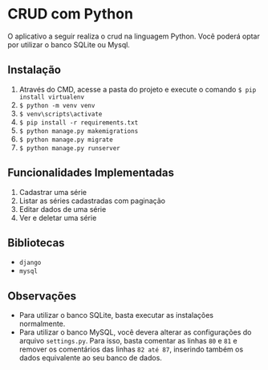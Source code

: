 # CRUD com Python

O aplicativo a seguir realiza o crud na linguagem Python. Você poderá optar por utilizar o banco SQLite ou Mysql.

## Instalação

  1. Através do CMD, acesse a pasta do projeto e execute o comando `$ pip install virtualenv`
  2. `$ python -m venv venv`
  3. `$ venv\scripts\activate`
  4. `$ pip install -r requirements.txt`
  5. `$ python manage.py makemigrations`
  6. `$ python manage.py migrate`
  7. `$ python manage.py runserver`

  
## Funcionalidades Implementadas

  1. Cadastrar uma série
  2. Listar as séries cadastradas com paginação
  3. Editar dados de uma série
  4. Ver e deletar uma série
  
## Bibliotecas
  + `django`
  +  `mysql`

## Observações
  + Para utilizar o banco SQLite, basta executar as instalações normalmente.
  + Para utilizar o banco MySQL, você devera alterar as configurações do arquivo `settings.py`. Para isso, basta comentar as linhas `80` e `81` e remover os comentários das linhas `82 até 87`, inserindo também os dados equivalente ao seu banco de dados.